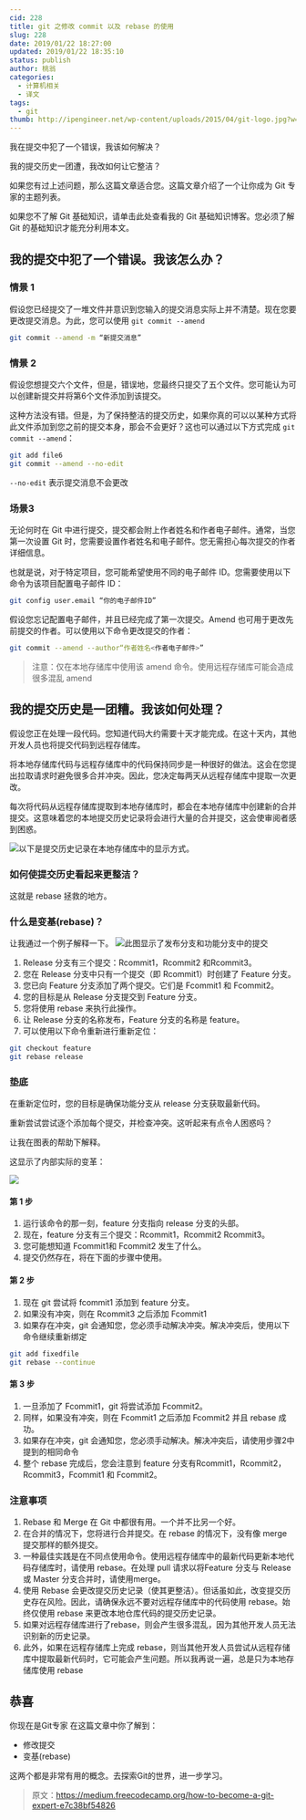 ```yaml
---
cid: 228
title: git 之修改 commit 以及 rebase 的使用
slug: 228
date: 2019/01/22 18:27:00
updated: 2019/01/22 18:35:10
status: publish
author: 桃翁
categories: 
  - 计算机相关
  - 译文
tags: 
  - git
thumb: http://ipengineer.net/wp-content/uploads/2015/04/git-logo.jpg?w=640
---
```



我在提交中犯了一个错误，我该如何解决？

我的提交历史一团遭，我改如何让它整洁？

如果您有过上述问题，那么这篇文章适合您。这篇文章介绍了一个让你成为 Git 专家的主题列表。

如果您不了解 Git 基础知识，请单击此处查看我的 Git 基础知识博客。您必须了解 Git 的基础知识才能充分利用本文。

## 我的提交中犯了一个错误。我该怎么办？

### 情景 1 
假设您已经提交了一堆文件并意识到您输入的提交消息实际上并不清楚。现在您要更改提交消息。为此，您可以使用 `git commit --amend`

```bash
git commit --amend -m “新提交消息”
```

### 情景 2
假设您想提交六个文件，但是，错误地，您最终只提交了五个文件。您可能认为可以创建新提交并将第6个文件添加到该提交。

这种方法没有错。但是，为了保持整洁的提交历史，如果你真的可以以某种方式将此文件添加到您之前的提交本身，那会不会更好？这也可以通过以下方式完成 `git commit --amend`：

```bash
git add file6 
git commit --amend --no-edit
```
`--no-edit` 表示提交消息不会更改

### 场景3
无论何时在 Git 中进行提交，提交都会附上作者姓名和作者电子邮件。通常，当您第一次设置 Git 时，您需要设置作者姓名和电子邮件。您无需担心每次提交的作者详细信息。

也就是说，对于特定项目，您可能希望使用不同的电子邮件 ID。您需要使用以下命令为该项目配置电子邮件 ID：

```bash
git config user.email “你的电子邮件ID”
```

假设您忘记配置电子邮件，并且已经完成了第一次提交。Amend 也可用于更改先前提交的作者。可以使用以下命令更改提交的作者：

```bash
git commit --amend --author“作者姓名<作者电子邮件>”
```

> 注意：仅在本地存储库中使用该 amend 命令。使用远程存储库可能会造成很多混乱 amend

## 我的提交历史是一团糟。我该如何处理？

假设您正在处理一段代码。您知道代码大约需要十天才能完成。在这十天内，其他开发人员也将提交代码到远程存储库。

将本地存储库代码与远程存储库中的代码保持同步是一种很好的做法。这会在您提出拉取请求时避免很多合并冲突。因此，您决定每两天从远程存储库中提取一次更改。

每次将代码从远程存储库提取到本地存储库时，都会在本地存储库中创建新的合并提交。这意味着您的本地提交历史记录将会进行大量的合并提交，这会使审阅者感到困惑。

![以下是提交历史记录在本地存储库中的显示方式。](http://imgs.taoweng.site/blog/typecho/1548153123.png)

### 如何使提交历史看起来更整洁？
这就是 rebase 拯救的地方。

### 什么是变基(rebase)？

让我通过一个例子解释一下。
![此图显示了发布分支和功能分支中的提交](http://imgs.taoweng.site/blog/typecho/1548153160.png)

1. Release 分支有三个提交：Rcommit1，Rcommit2 和Rcommit3。
2. 您在 Release 分支中只有一个提交（即 Rcommit1）时创建了 Feature 分支。
3. 您已向 Feature 分支添加了两个提交。它们是 Fcommit1 和 Fcommit2。
4. 您的目标是从 Release 分支提交到 Feature 分支。
5. 您将使用 rebase 来执行此操作。
6. 让 Release 分支的名称发布，Feature 分支的名称是 feature。
7. 可以使用以下命令重新进行重新定位：

```bash
git checkout feature
git rebase release
```

### 垫底

在重新定位时，您的目标是确保功能分支从 release 分支获取最新代码。

重新尝试尝试逐个添加每个提交，并检查冲突。这听起来有点令人困惑吗？

让我在图表的帮助下解释。

这显示了内部实际的变革：

![](http://imgs.taoweng.site/blog/typecho/1548153188.png)

#### 第 1 步
1. 运行该命令的那一刻，feature 分支指向 release 分支的头部。
2. 现在，feature 分支有三个提交：Rcommit1，Rcommit2 Rcommit3。
3. 您可能想知道 Fcommit1和 Fcommit2 发生了什么。
4. 提交仍然存在，将在下面的步骤中使用。

#### 第 2 步

1. 现在 git 尝试将 fcommit1 添加到 feature 分支。
2. 如果没有冲突，则在 Rcommit3 之后添加 Fcommit1
3. 如果存在冲突，git 会通知您，您必须手动解决冲突。解决冲突后，使用以下命令继续重新绑定

```bash
git add fixedfile 
git rebase --continue
```

#### 第 3 步

1. 一旦添加了 Fcommit1，git 将尝试添加 Fcommit2。
2. 同样，如果没有冲突，则在 Fcommit1 之后添加 Fcommit2 并且 rebase 成功。
3. 如果存在冲突，git 会通知您，您必须手动解决。解决冲突后，请使用步骤2中提到的相同命令
4. 整个 rebase 完成后，您会注意到 feature 分支有Rcommit1，Rcommit2，Rcommit3，Fcommit1 和 Fcommit2。

### 注意事项

1. Rebase 和 Merge 在 Git 中都很有用。一个并不比另一个好。
2. 在合并的情况下，您将进行合并提交。在 rebase 的情况下，没有像 merge 提交那样的额外提交。
3. 一种最佳实践是在不同点使用命令。使用远程存储库中的最新代码更新本地代码存储库时，请使用 rebase。在处理 pull 请求以将Feature 分支与 Release 或 Master 分支合并时，请使用merge。
4. 使用 Rebase 会更改提交历史记录（使其更整洁）。但话虽如此，改变提交历史存在风险。因此，请确保永远不要对远程存储库中的代码使用 rebase。始终仅使用 rebase 来更改本地仓库代码的提交历史记录。
5. 如果对远程存储库进行了rebase，则会产生很多混乱，因为其他开发人员无法识别新的历史记录。
6. 此外，如果在远程存储库上完成 rebase，则当其他开发人员尝试从远程存储库中提取最新代码时，它可能会产生问题。所以我再说一遍，总是只为本地存储库使用 rebase

## 恭喜

你现在是Git专家
在这篇文章中你了解到：

- 修改提交
- 变基(rebase)

这两个都是非常有用的概念。去探索Git的世界，进一步学习。

> 原文：https://medium.freecodecamp.org/how-to-become-a-git-expert-e7c38bf54826
